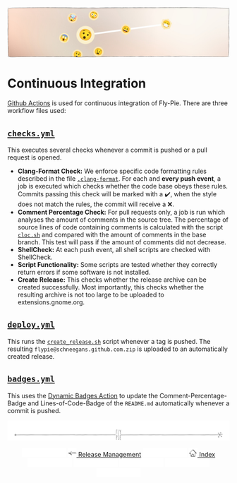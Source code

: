 <p align="center"> 
  <img src ="pics/banner-01.jpg" />
</p>

# Continuous Integration

[Github Actions](https://github.com/Schneegans/Fly-Pie/actions) is used for continuous integration of Fly-Pie.
There are three workflow files used:

## [`checks.yml`](../.github/workflows/checks.yml)
This executes several checks whenever a commit is pushed or a pull request is opened.
* **Clang-Format Check:**
  We enforce specific code formatting rules described in the file [`.clang-format`](../.clang-format).
  For each and **every push event**, a job is executed which checks whether the code base obeys these rules.
  Commits passing this check will be marked with a :heavy_check_mark:, when the style does not match the rules, the commit will receive a :x:.
* **Comment Percentage Check:**
  For pull requests only, a job is run which analyses the amount of comments in the source tree.
  The percentage of source lines of code containing comments is calculated with the script [`cloc.sh`](../scripts/cloc.sh) and compared with the amount of comments in the base branch.
  This test will pass if the amount of comments did not decrease.
* **ShellCheck:** At each push event, all shell scripts are checked with ShellCheck.
* **Script Functionality:** Some scripts are tested whether they correctly return errors if some software is not installed.
* **Create Release:** This checks whether the release archive can be created successfully. 
  Most importantly, this checks whether the resulting archive is not too large to be uploaded to extensions.gnome.org.

## [`deploy.yml`](../.github/workflows/deploy.yml) 
This runs the [`create_release.sh`](../scripts/create_release.sh) script whenever a tag is pushed. The resulting `flypie@schneegans.github.com.zip` is uploaded to an automatically created release.

## [`badges.yml`](../.github/workflows/badges.yml) 
This uses the [Dynamic Badges Action](https://github.com/Schneegans/dynamic-badges-action) to update the Comment-Percentage-Badge and Lines-of-Code-Badge of the `README.md` automatically whenever a commit is pushed.


<p align="center"><img src ="pics/hr.svg"/></p>

<p align="center">
  <img src="pics/nav-space.svg"/>
  <a href="release-management.md"><img src ="pics/left-arrow.png"/> Release Management</a>
  <img src="pics/nav-space.svg"/>
  <a href="../README.md#getting-started"><img src ="pics/home.png"/> Index</a>
  <img src="pics/nav-space.svg"/>
  <img src="pics/nav-space.svg"/>
  <img src="pics/nav-space.svg"/>
  <img src="pics/nav-space.svg"/>
  <img src="pics/nav-space.svg"/>
</p>
